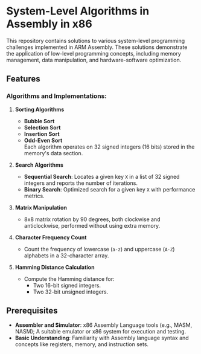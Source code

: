 # System-Level Algorithms in Assembly in x86

This repository contains solutions to various system-level programming challenges implemented in ARM Assembly. These solutions demonstrate the application of low-level programming concepts, including memory management, data manipulation, and hardware-software optimization.  

## Features  

### Algorithms and Implementations:
1. **Sorting Algorithms**  
   - **Bubble Sort**  
   - **Selection Sort**  
   - **Insertion Sort**  
   - **Odd-Even Sort**  
   Each algorithm operates on 32 signed integers (16 bits) stored in the memory's data section.

2. **Search Algorithms**  
   - **Sequential Search**: Locates a given key `X` in a list of 32 signed integers and reports the number of iterations.  
   - **Binary Search**: Optimized search for a given key `X` with performance metrics.

3. **Matrix Manipulation**  
   - 8x8 matrix rotation by 90 degrees, both clockwise and anticlockwise, performed without using extra memory.

4. **Character Frequency Count**  
   - Count the frequency of lowercase (`a-z`) and uppercase (`A-Z`) alphabets in a 32-character array.

5. **Hamming Distance Calculation**  
   - Compute the Hamming distance for:
     - Two 16-bit signed integers.  
     - Two 32-bit unsigned integers.  

## Prerequisites  
- **Assembler and Simulator**: x86 Assembly Language tools (e.g., MASM, NASM); A suitable emulator or x86 system for execution and testing.  
- **Basic Understanding**: Familiarity with Assembly language syntax and concepts like registers, memory, and instruction sets.
